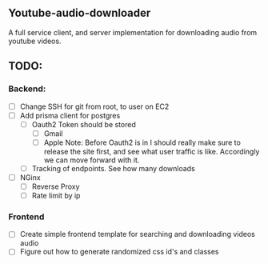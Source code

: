 ## Youtube-audio-downloader

A full service client, and server implementation for downloading audio from youtube videos.

## TODO:

### Backend:

- [ ] Change SSH for git from root, to user on EC2
- [ ] Add prisma client for postgres
    - [ ] Oauth2 Token should be stored
        - [ ] Gmail
        - [ ] Apple
    Note: Before Oauth2 is in I should really make sure to release the site first, and see what user traffic is like. Accordingly we can move forward with it. 
    - [ ] Tracking of endpoints. See how many downloads
- [ ] NGinx
    - [ ] Reverse Proxy
    - [ ] Rate limit by ip

### Frontend

- [ ] Create simple frontend template for searching and downloading videos audio
- [ ] Figure out how to generate randomized css id's and classes
